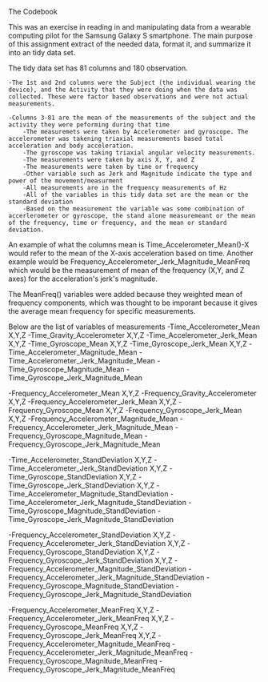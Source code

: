 The Codebook

This was an exercise in reading in and manipulating data from a wearable computing pilot for the Samsung Galaxy S smartphone. The main purpose of this assignment extract of the needed data, format it, and summarize it into an tidy data set.

The tidy data set has 81 columns and 180 observation.
	
	-The 1st and 2nd columns were the Subject (the individual wearing the device), and the Activity that they were doing when the data was collected. These were factor based observations and were not actual measurements.
 	
	-Columns 3-81 are the mean of the measurements of the subject and the activity they were peforming during that time
		-The measuremets were taken by Accelerometer and gyroscope. The accelerometer was takening triaxial measurements based total acceleration and body acceleration.
		-The gyroscope was taking triaxial angular velocity measurements.
		-The measurements were taken by axis X, Y, and Z
		-The measurements were taken by time or frequency
		-Other variable such as Jerk and Magnitude indicate the type and power of the movement/measurment
		-All measurements are in the frequency measurements of Hz
		-All of the variables in this tidy data set are the mean or the standard deviation
		-Based on the measurement the variable was some combination of accerlerometer or gyroscope, the stand alone measuremeant or the mean of the frequency, time or frequency, and the mean or standard deviation.
		
		
An example of what the columns mean is Time_Accelerometer_Mean()-X would refer to the mean of the X-axis acceleration based on time. Another example would be Frequency_Accelerometer_Jerk_Magnitude_MeanFreq which would be the measurement of mean of the frequency (X,Y, and Z axes) for the acceleration's jerk's magnitude.

The MeanFreq() variables were added because they weighted mean of frequency components, which was thought to be imporant because it gives the average mean frequency for specific measurements. 


Below are the list of variables of measurements
-Time_Accelerometer_Mean X,Y,Z
-Time_Gravity_Accelerometer X,Y,Z
-Time_Accelerometer_Jerk_Mean X,Y,Z
-Time_Gyroscope_Mean X,Y,Z
-Time_Gyroscope_Jerk_Mean X,Y,Z
-Time_Accelerometer_Magnitude_Mean
-Time_Accelerometer_Jerk_Magnitude_Mean
-Time_Gyroscope_Magnitude_Mean
-Time_Gyroscope_Jerk_Magnitude_Mean

-Frequency_Accelerometer_Mean X,Y,Z
-Frequency_Gravity_Accelerometer X,Y,Z
-Frequency_Accelerometer_Jerk_Mean X,Y,Z
-Frequency_Gyroscope_Mean X,Y,Z
-Frequency_Gyroscope_Jerk_Mean X,Y,Z
-Frequency_Accelerometer_Magnitude_Mean
-Frequency_Accelerometer_Jerk_Magnitude_Mean
-Frequency_Gyroscope_Magnitude_Mean
-Frequency_Gyroscope_Jerk_Magnitude_Mean

-Time_Accelerometer_StandDeviation X,Y,Z
-Time_Accelerometer_Jerk_StandDeviation X,Y,Z
-Time_Gyroscope_StandDeviation X,Y,Z
-Time_Gyroscope_Jerk_StandDeviation X,Y,Z
-Time_Accelerometer_Magnitude_StandDeviation
-Time_Accelerometer_Jerk_Magnitude_StandDeviation
-Time_Gyroscope_Magnitude_StandDeviation
-Time_Gyroscope_Jerk_Magnitude_StandDeviation

-Frequency_Accelerometer_StandDeviation X,Y,Z
-Frequency_Accelerometer_Jerk_StandDeviation X,Y,Z
-Frequency_Gyroscope_StandDeviation X,Y,Z
-Frequency_Gyroscope_Jerk_StandDeviation X,Y,Z
-Frequency_Accelerometer_Magnitude_StandDeviation
-Frequency_Accelerometer_Jerk_Magnitude_StandDeviation
-Frequency_Gyroscope_Magnitude_StandDeviation
-Frequency_Gyroscope_Jerk_Magnitude_StandDeviation

-Frequency_Accelerometer_MeanFreq X,Y,Z
-Frequency_Accelerometer_Jerk_MeanFreq X,Y,Z
-Frequency_Gyroscope_MeanFreq X,Y,Z
-Frequency_Gyroscope_Jerk_MeanFreq X,Y,Z
-Frequency_Accelerometer_Magnitude_MeanFreq
-Frequency_Accelerometer_Jerk_Magnitude_MeanFreq
-Frequency_Gyroscope_Magnitude_MeanFreq
-Frequency_Gyroscope_Jerk_Magnitude_MeanFreq


